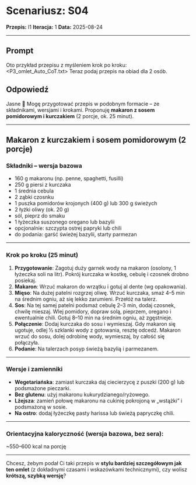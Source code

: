 ﻿# Scenariusz: S04
**Przepis:** I1
**Iteracja:** 1
**Data:** 2025-08-24

---

## Prompt
Oto przykład przepisu z myśleniem krok po kroku: <P3_omlet_Auto_CoT.txt> Teraz podaj przepis na obiad dla 2 osób.


## Odpowiedź
Jasne 🙂 Mogę przygotować przepis w podobnym formacie – ze składnikami, wersjami i krokami. Proponuję **makaron z sosem pomidorowym i kurczakiem** (2 porcje, ok. 25 minut).

---

## Makaron z kurczakiem i sosem pomidorowym (2 porcje)

### Składniki – wersja bazowa

* 160 g makaronu (np. penne, spaghetti, fusilli)
* 250 g piersi z kurczaka
* 1 średnia cebula
* 2 ząbki czosnku
* 1 puszka pomidorów krojonych (400 g) lub 300 g świeżych
* 2 łyżki oliwy (ok. 20 g)
* sól, pieprz do smaku
* 1 łyżeczka suszonego oregano lub bazylii
* opcjonalnie: szczypta ostrej papryki lub chili
* do podania: garść świeżej bazylii, starty parmezan

---

### Krok po kroku (25 minut)

1. **Przygotowanie**: Zagotuj duży garnek wody na makaron (osolony, 1 łyżeczka soli na litr). Pokrój kurczaka w kostkę, cebulę i czosnek drobno posiekaj.
2. **Makaron**: Wrzuć makaron do wrzątku i gotuj al dente (wg opakowania).
3. **Mięso**: Na dużej patelni rozgrzej oliwę. Wrzuć kurczaka, smaż 4–5 min na średnim ogniu, aż się lekko zarumieni. Przełóż na talerz.
4. **Sos**: Na tej samej patelni podsmaż cebulę 2–3 min, dodaj czosnek, chwilę mieszaj. Wlej pomidory, dopraw solą, pieprzem, oregano i ewentualnie chili. Gotuj 8–10 min na średnim ogniu, aż zgęstnieje.
5. **Połączenie**: Dodaj kurczaka do sosu i wymieszaj. Gdy makaron się ugotuje, odlej ½ szklanki wody z gotowania, resztę odcedź. Makaron wrzuć do sosu, dolej odrobinę wody, wymieszaj, by całość się połączyła.
6. **Podanie**: Na talerzach posyp świeżą bazylią i parmezanem.

---

### Wersje i zamienniki

* **Wegetariańska**: zamiast kurczaka daj ciecierzycę z puszki (200 g) lub podsmażone pieczarki.
* **Bez glutenu**: użyj makaronu kukurydzianego/ryżowego.
* **Lżejsza**: zamień połowę makaronu na cukinię pokrojoną w „wstążki” i podsmażoną w sosie.
* **Na ostro**: dodaj łyżeczkę pasty harissa lub świeżą papryczkę chili.

---

### Orientacyjna kaloryczność (wersja bazowa, bez sera):

\~550–600 kcal na porcję

---

Chcesz, żebym podał Ci taki przepis w **stylu bardziej szczegółowym jak ten omlet** (z dokładnymi czasami i wskazówkami technicznymi), czy wolisz **krótszą, szybką wersję**?
